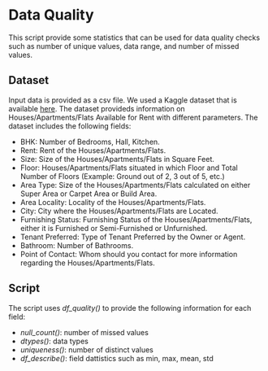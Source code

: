 # Data Quality
This script provide some statistics that can be used for data quality checks such as number of unique values, data range, and number of missed values.

## Dataset
Input data is provided as a csv file. We used a Kaggle dataset that is available [here](https://www.kaggle.com/datasets/iamsouravbanerjee/house-rent-prediction-dataset?resource=download).  The dataset provideds information on Houses/Apartments/Flats Available for Rent with different parameters.
The dataset includes the following fields:

* BHK: Number of Bedrooms, Hall, Kitchen.
* Rent: Rent of the Houses/Apartments/Flats.
* Size: Size of the Houses/Apartments/Flats in Square Feet.
* Floor: Houses/Apartments/Flats situated in which Floor and Total Number of Floors (Example: Ground out of 2, 3 out of 5, etc.)
* Area Type: Size of the Houses/Apartments/Flats calculated on either Super Area or Carpet Area or Build Area.
* Area Locality: Locality of the Houses/Apartments/Flats.
* City: City where the Houses/Apartments/Flats are Located.
* Furnishing Status: Furnishing Status of the Houses/Apartments/Flats, either it is Furnished or Semi-Furnished or Unfurnished.
* Tenant Preferred: Type of Tenant Preferred by the Owner or Agent.
* Bathroom: Number of Bathrooms.
* Point of Contact: Whom should you contact for more information regarding the Houses/Apartments/Flats.

## Script

The script uses *df_quality()* to provide the following information for each field:
* *null_count()*: number of missed values
* *dtypes()*: data types
* *uniqueness()*: number of distinct values
* *df_describe()*: field dattistics such as min, max, mean, std
